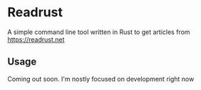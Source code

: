 # Readrust
A simple command line tool written in Rust to get articles from https://readrust.net

## Usage
Coming out soon. I'm nostly focused on development right now